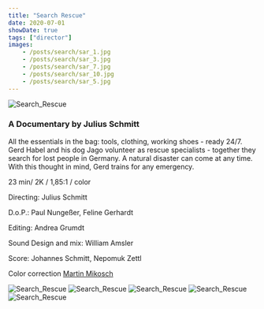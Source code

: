 ```yaml
---
title: "Search Rescue"
date: 2020-07-01
showDate: true
tags: ["director"]
images:
    - /posts/search/sar_1.jpg
    - /posts/search/sar_3.jpg
    - /posts/search/sar_7.jpg
    - /posts/search/sar_10.jpg
    - /posts/search/sar_5.jpg
---
```

![Search_Rescue](/posts/search/sar_8.jpg)

### A Documentary by Julius Schmitt

All the essentials in the bag: tools, clothing, working shoes - ready 24/7. 
Gerd Habel and his dog Jago volunteer as rescue specialists - together they search for lost people in Germany. 
A natural disaster can come at any time. With this thought in mind, Gerd trains for any emergency.


23 min/ 2K / 1,85:1 / color

Directing:
Julius Schmitt

D.o.P.:
Paul Nungeßer, Feline Gerhardt

Editing:
Andrea Grumdt

Sound Design and mix:
William Amsler

Score:
Johannes Schmitt, Nepomuk Zettl

Color correction
<a href="https://www.martinmikosch.de/" target="_blank">Martin Mikosch</a>


![Search_Rescue](/posts/search/sar_13.jpg)
![Search_Rescue](/posts/search/sar_1.jpg)
![Search_Rescue](/posts/search/sar_7.jpg)
![Search_Rescue](/posts/search/sar_10.jpg)
![Search_Rescue](/posts/search/sar_9.jpg)



